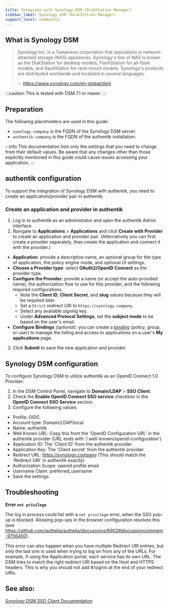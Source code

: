 ```yaml
---
title: Integrate with Synology DSM (DiskStation Manager)
sidebar_label: Synology DSM (DiskStation Manager)
support_level: community
---
```


## What is Synology DSM

> Synology Inc. is a Taiwanese corporation that specializes in network-attached storage (NAS) appliances. Synology's line of NAS is known as the DiskStation for desktop models, FlashStation for all-flash models, and RackStation for rack-mount models. Synology's products are distributed worldwide and localized in several languages.
>
> -- https://www.synology.com/en-global/dsm

:::caution
This is tested with DSM 7.1 or newer.
:::

## Preparation

The following placeholders are used in this guide:

- `synology.company` is the FQDN of the Synology DSM server.
- `authentik.company` is the FQDN of the authentik installation.

:::info
This documentation lists only the settings that you need to change from their default values. Be aware that any changes other than those explicitly mentioned in this guide could cause issues accessing your application.
:::

## authentik configuration

To support the integration of Synology DSM with authentik, you need to create an application/provider pair in authentik.

### Create an application and provider in authentik

1. Log in to authentik as an administrator and open the authentik Admin interface.
2. Navigate to **Applications** > **Applications** and click **Create with Provider** to create an application and provider pair. (Alternatively you can first create a provider separately, then create the application and connect it with the provider.)

- **Application**: provide a descriptive name, an optional group for the type of application, the policy engine mode, and optional UI settings.
- **Choose a Provider type**: select **OAuth2/OpenID Connect** as the provider type.
- **Configure the Provider**: provide a name (or accept the auto-provided name), the authorization flow to use for this provider, and the following required configurations.
    - Note the **Client ID**, **Client Secret**, and **slug** values because they will be required later.
    - Set a `Strict` redirect URI to `https://synology.company`.
    - Select any available signing key.
    - Under **Advanced Protocol Settings**, set the **subject mode** to be based on the user's email.
- **Configure Bindings** _(optional)_: you can create a [binding](/docs/add-secure-apps/flows-stages/bindings/) (policy, group, or user) to manage the listing and access to applications on a user's **My applications** page.

3. Click **Submit** to save the new application and provider.

## Synology DSM configuration

To configure Synology DSM to utilize authentik as an OpenID Connect 1.0 Provider:

1. In the DSM Control Panel, navigate to **Domain/LDAP** > **SSO Client**.
2. Check the **Enable OpenID Connect SSO service** checkbox in the **OpenID Connect SSO Service** section.
3. Configure the following values:

- Profile: OIDC
- Account type: Domain/LDAP/local
- Name: authentik
- Well Known URL: Copy this from the 'OpenID Configuration URL' in the authentik provider (URL ends with '/.well-known/openid-configuration')
- Application ID: The 'Client ID' from the authentik provider
- Application Key: The 'Client secret' from the authentik provider
- Redirect URL: https://synology.company (This should match the 'Redirect URI' in authentik exactly)
- Authorization Scope: openid profile email
- Username Claim: preferred_username
- Save the settings.

## Troubleshooting

**Error `not privilege`**

The log in process could fail with a `not privilege` error, when the SSO pop-up is blocked. Allowing pop-ups in the browser configuration resolves this (see https://github.com/authelia/authelia/discussions/6902#discussioncomment-9756400).

This error can also happen when you have multiple Redirect URI entries, but only the last one is used when trying to log on from any of the URLs. For example, if using the Application portal, each service has its own URL.
The DSM tries to match the right redirect URI based on the Host and HTTPS headers. This is why you should not add #/signin at the end of your redirect URIs.

## See also:

[Synology DSM SSO Client Documentation](https://kb.synology.com/en-af/DSM/help/DSM/AdminCenter/file_directory_service_sso?version=7)
